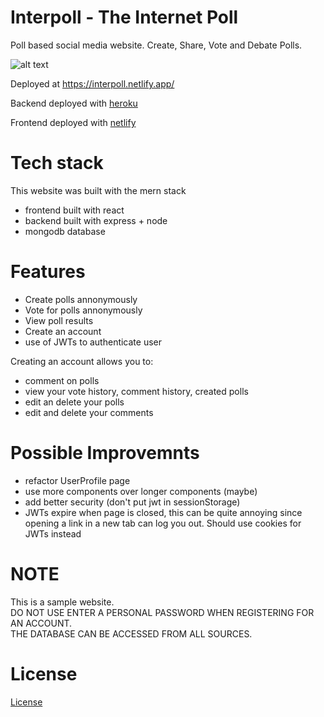 # Interpoll - The Internet Poll

Poll based social media website. Create, Share, Vote and Debate Polls.

![alt text][image]

[image]: https://i.imgur.com/ECYCxkN.png "Website Image"

Deployed at https://interpoll.netlify.app/

Backend deployed with [heroku](https://www.heroku.com)

Frontend deployed with [netlify](https://www.netlify.com/)

# Tech stack
This website was built with the mern stack
- frontend built with react
- backend built with express + node 
- mongodb database

# Features
- Create polls annonymously
- Vote for polls annonymously
- View poll results 
- Create an account
- use of JWTs to authenticate user

Creating an account allows you to:
  - comment on polls
  - view your vote history, comment history, created polls
  - edit an delete your polls 
  - edit and delete your comments


# Possible Improvemnts
- refactor UserProfile page
- use more components over longer components (maybe)
- add better security (don't put jwt in sessionStorage)
- JWTs expire when page is closed, this can be quite annoying since opening a link in a new tab can log you out. Should use cookies for JWTs instead

# NOTE
This is a sample website. <br/>
DO NOT USE ENTER A PERSONAL PASSWORD WHEN REGISTERING FOR AN ACCOUNT.<br/>
THE DATABASE CAN BE ACCESSED FROM ALL SOURCES.<br/>

# License 
[License](https://github.com/menghaoyu2002/interpoll/blob/main/LICENSE)
